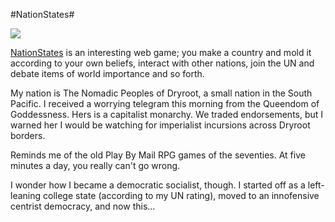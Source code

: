 #NationStates#

![](http://westkarana.com/images/dryroot.gif)

[NationStates](http://www.nationstates.net) is an interesting web game; you make a country and mold it according to your own beliefs, interact with other nations, join the UN and debate items of world importance and so forth.

My nation is The Nomadic Peoples of Dryroot, a small nation in the South Pacific. I received a worrying telegram this morning from the Queendom of Goddessness. Hers is a capitalist monarchy. We traded endorsements, but I warned her I would be watching for imperialist incursions across Dryroot borders.

Reminds me of the old Play By Mail RPG games of the seventies. At five minutes a day, you really can't go wrong.

I wonder how I became a democratic socialist, though. I started off as a left-leaning college state (according to my UN rating), moved to an innofensive centrist democracy, and now this...
